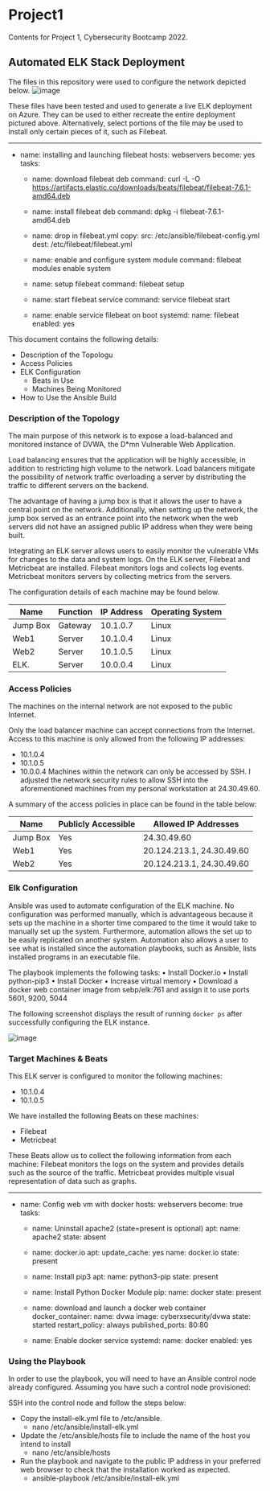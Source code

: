 # Project1
Contents for Project 1, Cybersecurity Bootcamp 2022.
## Automated ELK Stack Deployment

The files in this repository were used to configure the network depicted below.
![image](https://user-images.githubusercontent.com/94084235/156965949-f53e547b-fc83-4908-bf9c-5bb12b8ac41f.png)



These files have been tested and used to generate a live ELK deployment on Azure. They can be used to either recreate the entire deployment pictured above. Alternatively, select portions of the file may be used to install only certain pieces of it, such as Filebeat.

---
- name: installing and launching filebeat
  hosts: webservers
  become: yes
  tasks:

  - name: download filebeat deb
    command: curl -L -O https://artifacts.elastic.co/downloads/beats/filebeat/filebeat-7.6.1-amd64.deb

  - name: install filebeat deb
    command: dpkg -i filebeat-7.6.1-amd64.deb

  - name: drop in filebeat.yml 
    copy:
      src: /etc/ansible/filebeat-config.yml
      dest: /etc/filebeat/filebeat.yml

  - name: enable and configure system module
    command: filebeat modules enable system

  - name: setup filebeat
    command: filebeat setup

  - name: start filebeat service
    command: service filebeat start

  - name: enable service filebeat on boot
    systemd:
      name: filebeat
      enabled: yes

This document contains the following details:
- Description of the Topologu
- Access Policies
- ELK Configuration
  - Beats in Use
  - Machines Being Monitored
- How to Use the Ansible Build


### Description of the Topology

The main purpose of this network is to expose a load-balanced and monitored instance of DVWA, the D*mn Vulnerable Web Application.

Load balancing ensures that the application will be highly accessible, in addition to restricting high volume to the network. Load balancers mitigate the possibility of network traffic overloading a server by distributing the traffic to different servers on the backend. 

The advantage of having a jump box is that it allows the user to have a central point on the network. Additionally, when setting up the network, the jump box served as an entrance point into the network when the web servers did not have an assigned public IP address when they were being built. 

Integrating an ELK server allows users to easily monitor the vulnerable VMs for changes to the data and system logs. On the ELK server, Filebeat and Metricbeat are installed. Filebeat monitors logs and collects log events. Metricbeat monitors servers by collecting metrics from the servers.

The configuration details of each machine may be found below.

| Name     | Function | IP Address | Operating System |
|----------|----------|------------|------------------|
| Jump Box | Gateway  | 10.1.0.7   | Linux            |
| Web1     | Server   | 10.1.0.4   | Linux            |
| Web2     | Server   | 10.1.0.5   | Linux            |
| ELK.     | Server   | 10.0.0.4   | Linux            |

### Access Policies

The machines on the internal network are not exposed to the public Internet. 

Only the load balancer machine can accept connections from the Internet. Access to this machine is only allowed from the following IP addresses:
-	10.1.0.4
-	10.1.0.5
-	10.0.0.4
Machines within the network can only be accessed by SSH. I adjusted the network security rules to allow SSH into the aforementioned machines from my personal workstation at 24.30.49.60.

A summary of the access policies in place can be found in the table below:

| Name     | Publicly Accessible | Allowed IP Addresses     |
|----------|---------------------|--------------------------|
| Jump Box |Yes                  | 24.30.49.60  	    |
| Web1     |Yes                  | 20.124.213.1, 24.30.49.60|
| Web2     |Yes                  | 20.124.213.1, 24.30.49.60|


### Elk Configuration

Ansible was used to automate configuration of the ELK machine. No configuration was performed manually, which is advantageous because it sets up the machine in a shorter time compared to the time it would take to manually set up the system. Furthermore, automation allows the set up to be easily replicated on another system. Automation also allows a user to see what is installed since the automation playbooks, such as Ansible, lists installed programs in an executable file.

The playbook implements the following tasks:
•	Install Docker.io
•	Install python-pip3
•	Install Docker
•	Increase virtual memory 
•	Download a docker web container image from sebp/elk:761 and assign it to use ports 5601, 9200, 5044


The following screenshot displays the result of running `docker ps` after successfully configuring the ELK instance.
 
![image](https://user-images.githubusercontent.com/94084235/156966188-ddd073f4-d360-4f4a-8f59-71cb89b8058c.png)

### Target Machines & Beats
This ELK server is configured to monitor the following machines:
-	10.1.0.4
-	10.1.0.5

We have installed the following Beats on these machines:
-	Filebeat
-	Metricbeat

These Beats allow us to collect the following information from each machine:
Filebeat monitors the logs on the system and provides details such as the source of the traffic. Metricbeat provides multiple visual representation of data such as graphs.










---
  - name: Config web vm with docker
    hosts: webservers
    become: true
    tasks:

    - name: Uninstall apache2  (state=present is optional)
      apt: 
        name: apache2
        state: absent

    - name: docker.io
      apt:
        update_cache: yes
        name: docker.io
        state: present 

    - name: Install pip3
      apt:
        name: python3-pip
        state: present

    - name: Install Python Docker Module 
      pip:
        name: docker
        state: present
 
    - name: download and launch a docker web container
      docker_container:
        name: dvwa
        image: cyberxsecurity/dvwa
        state: started
        restart_policy: always
        published_ports: 80:80

    - name: Enable docker service
      systemd:
        name: docker
        enabled: yes






### Using the Playbook
In order to use the playbook, you will need to have an Ansible control node already configured. Assuming you have such a control node provisioned: 

SSH into the control node and follow the steps below:
- Copy the install-elk.yml file to /etc/ansible.
	- nano /etc/ansible/install-elk.yml
- Update the /etc/ansible/hosts file to include the name of the host you intend to install
	- nano /etc/ansible/hosts
- Run the playbook and navigate to the public IP address in your preferred web browser to check that the installation worked as expected.
	- ansible-playbook /etc/ansible/install-elk.yml
